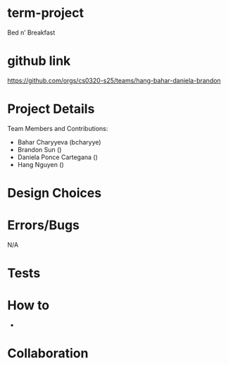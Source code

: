 # term-project
Bed n’ Breakfast

# github link
https://github.com/orgs/cs0320-s25/teams/hang-bahar-daniela-brandon

# Project Details


Team Members and Contributions:
- Bahar Charyyeva (bcharyye)
- Brandon Sun ()
- Daniela Ponce Cartegana ()
- Hang Nguyen ()

# Design Choices

# Errors/Bugs
N/A

# Tests

# How to
- 

# Collaboration
